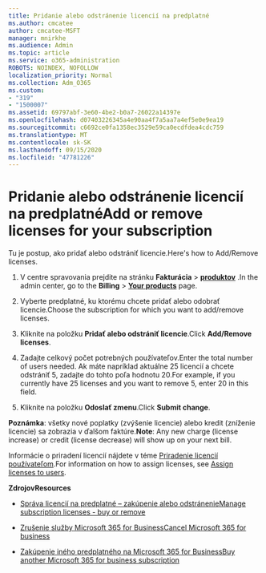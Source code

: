 ```yaml
---
title: Pridanie alebo odstránenie licencií na predplatné
ms.author: cmcatee
author: cmcatee-MSFT
manager: mnirkhe
ms.audience: Admin
ms.topic: article
ms.service: o365-administration
ROBOTS: NOINDEX, NOFOLLOW
localization_priority: Normal
ms.collection: Adm_O365
ms.custom:
- "319"
- "1500007"
ms.assetid: 69797abf-3e60-4be2-b0a7-26022a14397e
ms.openlocfilehash: d07403226345a4e90aa4f7a5aa7a4ef5e0e9ea19
ms.sourcegitcommit: c6692ce0fa1358ec3529e59ca0ecdfdea4cdc759
ms.translationtype: MT
ms.contentlocale: sk-SK
ms.lasthandoff: 09/15/2020
ms.locfileid: "47781226"
---
```

# <a name="add-or-remove-licenses-for-your-subscription"></a><span data-ttu-id="581a3-102">Pridanie alebo odstránenie licencií na predplatné</span><span class="sxs-lookup"><span data-stu-id="581a3-102">Add or remove licenses for your subscription</span></span>

<span data-ttu-id="581a3-103">Tu je postup, ako pridať alebo odstrániť licencie.</span><span class="sxs-lookup"><span data-stu-id="581a3-103">Here's how to Add/Remove licenses.</span></span>
  
1. <span data-ttu-id="581a3-104">V centre spravovania prejdite na stránku **Fakturácia** \> **[produktov](https://go.microsoft.com/fwlink/p/?linkid=842054)** .</span><span class="sxs-lookup"><span data-stu-id="581a3-104">In the admin center, go to the **Billing** \> **[Your products](https://go.microsoft.com/fwlink/p/?linkid=842054)** page.</span></span>

2. <span data-ttu-id="581a3-105">Vyberte predplatné, ku ktorému chcete pridať alebo odobrať licencie.</span><span class="sxs-lookup"><span data-stu-id="581a3-105">Choose the subscription for which you want to add/remove licenses.</span></span>

3. <span data-ttu-id="581a3-106">Kliknite na položku **Pridať alebo odstrániť licencie**.</span><span class="sxs-lookup"><span data-stu-id="581a3-106">Click **Add/Remove licenses**.</span></span>

4. <span data-ttu-id="581a3-107">Zadajte celkový počet potrebných používateľov.</span><span class="sxs-lookup"><span data-stu-id="581a3-107">Enter the total number of users needed.</span></span> <span data-ttu-id="581a3-108">Ak máte napríklad aktuálne 25 licencií a chcete odstrániť 5, zadajte do tohto poľa hodnotu 20.</span><span class="sxs-lookup"><span data-stu-id="581a3-108">For example, if you currently have 25 licenses and you want to remove 5, enter 20 in this field.</span></span>

5. <span data-ttu-id="581a3-109">Kliknite na položku **Odoslať zmenu**.</span><span class="sxs-lookup"><span data-stu-id="581a3-109">Click **Submit change**.</span></span>

<span data-ttu-id="581a3-110">**Poznámka**: všetky nové poplatky (zvýšenie licencie) alebo kredit (zníženie licencie) sa zobrazia v ďalšom faktúre.</span><span class="sxs-lookup"><span data-stu-id="581a3-110">**Note**: Any new charge (license increase) or credit (license decrease) will show up on your next bill.</span></span>

<span data-ttu-id="581a3-111">Informácie o priradení licencií nájdete v téme [Priradenie licencií používateľom](https://docs.microsoft.com/microsoft-365/admin/manage/assign-licenses-to-users).</span><span class="sxs-lookup"><span data-stu-id="581a3-111">For information on how to assign licenses, see [Assign licenses to users](https://docs.microsoft.com/microsoft-365/admin/manage/assign-licenses-to-users).</span></span>

<span data-ttu-id="581a3-112">**Zdrojov**</span><span class="sxs-lookup"><span data-stu-id="581a3-112">**Resources**</span></span>
  
- [<span data-ttu-id="581a3-113">Správa licencií na predplatné – zakúpenie alebo odstránenie</span><span class="sxs-lookup"><span data-stu-id="581a3-113">Manage subscription licenses - buy or remove</span></span>](https://docs.microsoft.com/microsoft-365/commerce/licenses/buy-licenses)

- [<span data-ttu-id="581a3-114">Zrušenie služby Microsoft 365 for Business</span><span class="sxs-lookup"><span data-stu-id="581a3-114">Cancel Microsoft 365 for business</span></span>](https://support.office.com/article/Cancel-Office-365-for-business-b1bc0bef-4608-4601-813a-cdd9f746709a)

- [<span data-ttu-id="581a3-115">Zakúpenie iného predplatného na Microsoft 365 for Business</span><span class="sxs-lookup"><span data-stu-id="581a3-115">Buy another Microsoft 365 for business subscription</span></span>](https://support.office.com/article/Buy-another-Office-365-for-business-subscription-fab3b86c-3359-4042-8692-5d4dc7550b7c)
